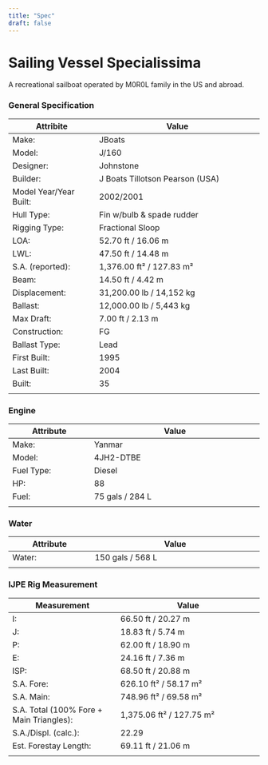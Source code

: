 ```yaml
---
title: "Spec"
draft: false
---
```


# Sailing Vessel Specialissima

A recreational sailboat operated by M0R0L family in the US and abroad.

### General Specification 
| Attribite | Value |
|--------  | --------|
| Make: | JBoats | 
| Model: | J/160 |
| Designer:	| Johnstone |
| Builder:	| J Boats Tillotson Pearson (USA) |
| Model Year/Year Built: | 2002/2001 |
| Hull Type:	| Fin w/bulb & spade rudder |
| Rigging Type:	| Fractional Sloop |
| LOA:	| 52.70 ft / 16.06 m |
| LWL:	| 47.50 ft / 14.48 m |
| S.A. (reported):	| 1,376.00 ft² / 127.83 m² |
| Beam:	| 14.50 ft / 4.42 m |
| Displacement:	| 31,200.00 lb / 14,152 kg |
| Ballast:	| 12,000.00 lb / 5,443 kg |
| Max Draft:	| 7.00 ft / 2.13 m |
| Construction:	| FG |
| Ballast Type:	| Lead |
| First Built:	| 1995 |
| Last Built:	| 2004 |
| Built:	| 35 |
|<img width=200/>|<img width=500/>|
### Engine 
| Attribute | Value |
|----------- | -----------|
| Make:		| Yanmar |
| Model:	| 4JH2-DTBE |
| Fuel Type: | Diesel |
| HP:		| 88 |
| Fuel:		| 75 gals / 284 L |
|<img width=200/>|<img width=500/>|
### Water
| Attribute | Value |
| --------- | ----- |
| Water:	| 150 gals / 568 L |
|<img width=200/>|<img width=500/>|
### IJPE Rig Measurement
| Measurement | Value |
| ----------- | ----- |
| I:	| 66.50 ft / 20.27 m |
| J:	| 18.83 ft / 5.74 m |
| P:	| 62.00 ft / 18.90 m |
| E:	| 24.16 ft / 7.36 m |
| ISP:	| 68.50 ft / 20.88 m |
| S.A. Fore:	| 626.10 ft² / 58.17 m² |
| S.A. Main:	| 748.96 ft² / 69.58 m² |
| S.A. Total (100% Fore + Main Triangles):	| 1,375.06 ft² / 127.75 m² |
| S.A./Displ. (calc.):	| 22.29 |
| Est. Forestay Length:	| 69.11 ft / 21.06 m |
|<img width=200/>|<img width=500/>|





